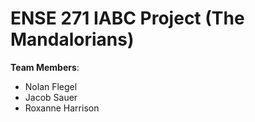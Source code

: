 # ENSE 271 IABC Project (The Mandalorians)

**Team Members**:

- Nolan Flegel
- Jacob Sauer
- Roxanne Harrison
